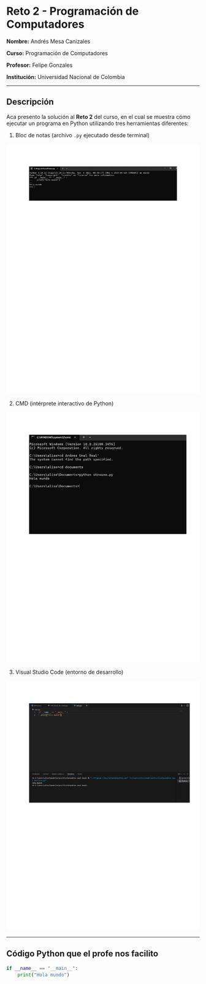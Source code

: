 # Reto 2 - Programación de Computadores

**Nombre:** Andrés Mesa Canizales  

**Curso:** Programación de Computadores

**Profesor:** Felipe Gonzales

**Institución:** Universidad Nacional de Colombia

---

## Descripción

Aca presento la solución al **Reto 2** del curso, en el cual se muestra cómo ejecutar un programa en Python utilizando tres herramientas diferentes:

1. Bloc de notas (archivo `.py` ejecutado desde terminal)

![block de notas](Programacion/imagenes_reto2/ImagenPY.png)

2. CMD (intérprete interactivo de Python)

![CMD](Programacion/imagenes_reto2/ImagenCMD.png) 

3. Visual Studio Code (entorno de desarrollo)

![VS Code](Programacion/imagenes_reto2/ImagenVS.png)

---

## Código Python que el profe nos facilito

```python
if __name__ == "__main__":
    print("Hola mundo")
